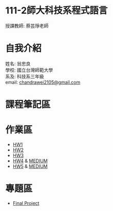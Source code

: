 # 111-2師大科技系程式語言
 授課教師: 蔡芸琤老師

# 自我介紹
 姓名: 翁忠良\
 學校: 國立台灣師範大學\
 系及: 科技系三年級\
 email: chandrawei2105@gmail.com
 
# 課程筆記區

# 作業區
- [HW1](https://github.com/lloydkt99/PL/blob/main/hw1/hw1.ipynb)
- [HW2](https://github.com/lloydkt99/PL/blob/main/hw2/hw2.ipynb)
- [HW3](https://github.com/lloydkt99/PL/blob/main/hw3/hw3.ipynb)
- [HW4](https://github.com/lloydkt99/PL/tree/main/hw4/hw4.ipynb) & [MEDIUM](https://medium.com/@40847058s/imdb-top-director-35b29c41b8)
- [HW5](https://github.com/lloydkt99/PL/blob/main/hw5/hw5.ipynb) & [MEDIUM](https://medium.com/@40847058s/top-genre-in-imdb-top-250-movies-dataset-9e45ca67975f)

# 專題區
- [Final Project](https://youtu.be/x6-rpfhikXM)
